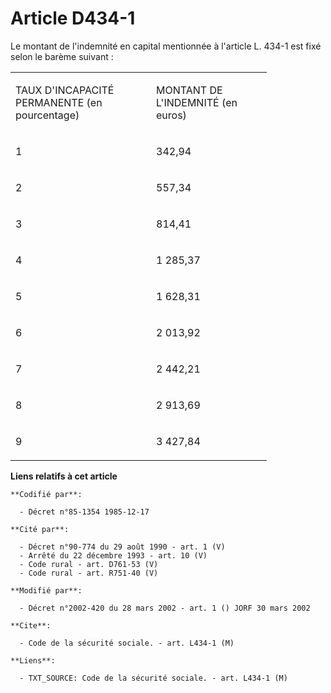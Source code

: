 # Article D434-1

Le montant de l'indemnité en capital mentionnée à l'article L. 434-1 est fixé selon le barème suivant :

<table>
  <tbody>
    <tr>
      <td width="209">

TAUX D'INCAPACITÉ PERMANENTE (en pourcentage)

</td>
      <td width="169">

MONTANT DE L'INDEMNITÉ (en euros)

</td>
    </tr>
    <tr>
      <td width="209">

1

</td>
      <td width="169">

342,94

</td>
    </tr>
    <tr>
      <td width="209">

2

</td>
      <td width="169">

557,34

</td>
    </tr>
    <tr>
      <td width="209">

3

</td>
      <td width="169">

814,41

</td>
    </tr>
    <tr>
      <td width="209">

4

</td>
      <td width="169">

1 285,37

</td>
    </tr>
    <tr>
      <td width="209">

5

</td>
      <td width="169">

1 628,31

</td>
    </tr>
    <tr>
      <td width="209">

6

</td>
      <td width="169">

2 013,92

</td>
    </tr>
    <tr>
      <td width="209">

7

</td>
      <td width="169">

2 442,21

</td>
    </tr>
    <tr>
      <td width="209">

8

</td>
      <td width="169">

2 913,69

</td>
    </tr>
    <tr>
      <td width="209">

9

</td>
      <td width="169">

3 427,84

</td>
    </tr>
  </tbody>
</table>

**Liens relatifs à cet article**

	**Codifié par**:

	  - Décret n°85-1354 1985-12-17

	**Cité par**:

	  - Décret n°90-774 du 29 août 1990 - art. 1 (V)
	  - Arrêté du 22 décembre 1993 - art. 10 (V)
	  - Code rural - art. D761-53 (V)
	  - Code rural - art. R751-40 (V)

	**Modifié par**:

	  - Décret n°2002-420 du 28 mars 2002 - art. 1 () JORF 30 mars 2002

	**Cite**:

	  - Code de la sécurité sociale. - art. L434-1 (M)

	**Liens**:

	  - TXT_SOURCE: Code de la sécurité sociale. - art. L434-1 (M)
